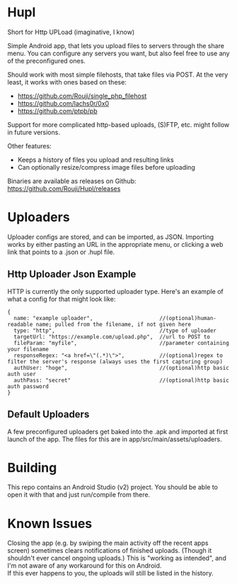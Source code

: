 # Hupl
Short for Http UPLoad (imaginative, I know)

Simple Android app, that lets you upload files to servers through the share menu. 
You can configure any servers you want, but also feel free to use any of the preconfigured ones. 

Should work with most simple filehosts, that take files via POST. At the very least, it works with ones based on these:
* https://github.com/Rouji/single_php_filehost
* https://github.com/lachs0r/0x0
* https://github.com/ptpb/pb

Support for more complicated http-based uploads, (S)FTP, etc. might follow in future versions. 

Other features:
* Keeps a history of files you upload and resulting links
* Can optionally resize/compress image files before uploading

Binaries are available as releases on Github: https://github.com/Rouji/Hupl/releases  

# Uploaders
Uploader configs are stored, and can be imported, as JSON.
Importing works by either pasting an URL in the appropriate menu, or clicking a web link that points to a .json or .hupl file.

## Http Uploader Json Example
HTTP is currently the only supported uploader type. Here's an example of what a config for that might look like:
```
{
  name: "example uploader",                     //(optional)human-readable name; pulled from the filename, if not given here 
  type: "http",                                 //type of uploader
  targetUrl: "https://example.com/upload.php",  //url to POST to
  fileParam: "myfile",                          //parameter containing your filename
  responseRegex: "<a href=\"(.*)\">",           //(optional)regex to filter the server's response (always uses the first capturing group)
  authUser: "hoge",                             //(optional)http basic auth user
  authPass: "secret"                            //(optional)http basic auth password
}
```

## Default Uploaders
A few preconfigured uploaders get baked into the .apk and imported at first launch of the app. The files for this are in app/src/main/assets/uploaders.

# Building
This repo contains an Android Studio (v2) project. You should be able to open it with that and just run/compile from there. 

# Known Issues
Closing the app (e.g. by swiping the main activity off the recent apps screen) sometimes clears notifications of finished uploads. (Though it shouldn't ever cancel ongoing uploads.) This is "working as intended", and I'm not aware of any workaround for this on Android.  
If this ever happens to you, the uploads will still be listed in the history.
